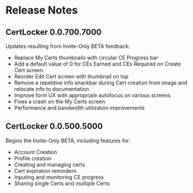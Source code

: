# Release Notes

## CertLocker 0.0.700.7000

Updates resulting from Invite-Only BETA feedback:

* Replace My Certs thumbnails with circular CE Progress bar
* Add a default value of 0 for CEs Earned and CEs Required on Create Cert screen
* Reorder Edit Cert screen with thumbnail on top
* Remove a repetitive info snackbar during Cert creation from image and relocate info to documentation
* Improve form UX with appropriate autofocus on various screens
* Fixes a crash on the My Certs screen
* Performance and bandwidth utilization improvements

## CertLocker 0.0.500.5000

Begins the Invite-Only BETA, including features for:

* Account Creation
* Profile creation
* Creating and managing certs
* Cert expiration reminders
* Inputing and monitoring CE progress
* Sharing single Certs and multiple Certs
